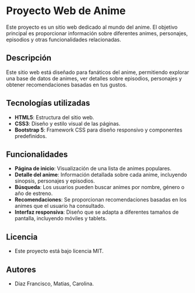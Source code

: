 # Proyecto Web de Anime

Este proyecto es un sitio web dedicado al mundo del anime. El objetivo principal es proporcionar información sobre diferentes animes, personajes, episodios y otras funcionalidades relacionadas.

## Descripción

Este sitio web está diseñado para fanáticos del anime, permitiendo explorar una base de datos de animes, ver detalles sobre episodios, personajes y obtener recomendaciones basadas en tus gustos.

## Tecnologías utilizadas

- **HTML5**: Estructura del sitio web.
- **CSS3**: Diseño y estilo visual de las páginas.
- **Bootstrap 5**: Framework CSS para diseño responsivo y componentes predefinidos.

## Funcionalidades

- **Página de inicio**: Visualización de una lista de animes populares.
- **Detalle del anime**: Información detallada sobre cada anime, incluyendo sinopsis, personajes y episodios.
- **Búsqueda**: Los usuarios pueden buscar animes por nombre, género o año de estreno.
- **Recomendaciones**: Se proporcionan recomendaciones basadas en los animes que el usuario ha consultado.
- **Interfaz responsiva**: Diseño que se adapta a diferentes tamaños de pantalla, incluyendo móviles y tablets.

## Licencia
- Este proyecto está bajo licencia MIT.

## Autores
- Diaz Francisco, Matias, Carolina.
